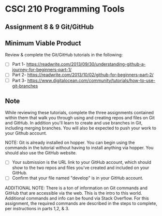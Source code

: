 # CSCI 210 Programming Tools
## Assignment 8 & 9 Git/GitHub

## Minimum Viable Product

Review & complete the Git/GitHub tutorials in the following:

- [ ]  Part 1- https://readwrite.com/2013/09/30/understanding-github-a-journey-for-beginners-part-1/
- [ ]  Part 2- https://readwrite.com/2013/10/02/github-for-beginners-part-2/
- [ ]  Part 3- https://www.digitalocean.com/community/tutorials/how-to-use-git-branches

## Note

While reviewing these tutorials, complete the three assignments contained within them that walk you through using and creating repos and files on Git and GitHub. In addition you'll learn to create and use branches in Git, including merging branches. You will also be expected to push your work to your Github account.


NOTE: Git is already installed on hopper. You can begin using the commands in the tutorial without having to install anything via hopper. You should also use the GitHub website.

- [ ] Your submission is the URL link to your GitHub account, which should show to the two repos and files you've created and included on your GitHub.
- [ ] Confirm that your file named "develop" is in your GitHub account.

ADDITIONAL NOTE: There is a ton of information on Git commands and GitHub that are accessible via the web. This is the intro to this world. Additional commands and info can be found via Stack Overflow. For this assignment, the required commands are described in the steps to complete, per instructions in parts 1,2, & 3.
